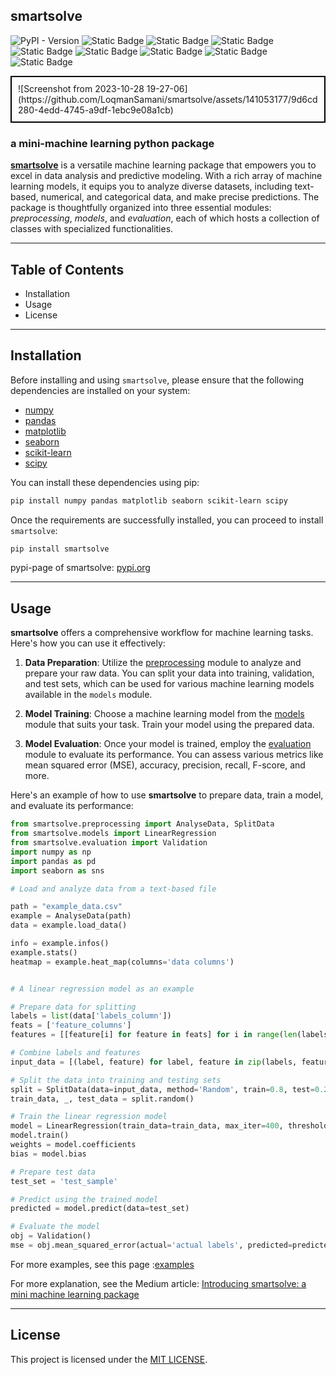 
## smartsolve


![PyPI - Version](https://img.shields.io/pypi/v/smartsolve?style=plastic)
![Static Badge](https://img.shields.io/badge/license-MIT-red?style=plastic)
![Static Badge](https://img.shields.io/badge/python-blue?style=plastic&logo=python&logoColor=white)
![Static Badge](https://img.shields.io/badge/numpy-midnightblue?style=plastic&logo=NumPy)
![Static Badge](https://img.shields.io/badge/matplotlib-yellow?style=plastic&logo=seaborn&logoColor=white)
![Static Badge](https://img.shields.io/badge/seaborn-red?style=plastic&logo=seaborn)
![Static Badge](https://img.shields.io/badge/pandas-blue?style=plastic&logo=pandas)
![Static Badge](https://img.shields.io/badge/scikit_learn-orange?style=plastic&logo=scikit-learn&logoColor=white)
![Static Badge](https://img.shields.io/badge/SciPy-darkblue?style=plastic&logo=scipy&logoColor=white)


<div style="border: 2px solid #000; padding: 10px;">
![Screenshot from 2023-10-28 19-27-06](https://github.com/LoqmanSamani/smartsolve/assets/141053177/9d6cd280-4edd-4745-a9df-1ebc9e08a1cb)
</div>



### a mini-machine learning python package




[**smartsolve**](https://pypi.org/project/smartsolve/) is a versatile machine learning package that empowers you to excel in data analysis and predictive modeling. With a rich array of machine learning models, it equips you to analyze diverse datasets, including text-based, numerical, and categorical data, and make precise predictions. The package is thoughtfully organized into three essential modules: *preprocessing*, *models*, and *evaluation*, each of which hosts a collection of classes with specialized functionalities.

------------------------------------------------------------------

## Table of Contents

- Installation
- Usage
- License

-----------------------------------------------------------------------

## Installation

Before installing and using `smartsolve`, please ensure that the following dependencies are installed on your system:

- [numpy](https://numpy.org/)
- [pandas](https://pandas.pydata.org/)
- [matplotlib](https://matplotlib.org/)
- [seaborn](https://seaborn.pydata.org/)
- [scikit-learn](https://scikit-learn.org/stable/)
- [scipy](https://www.scipy.org/)

You can install these dependencies using pip:

```bash
pip install numpy pandas matplotlib seaborn scikit-learn scipy
```  

Once the requirements are successfully installed, you can proceed to install `smartsolve`:

```python 
pip install smartsolve
```
pypi-page of smartsolve: [pypi.org](https://pypi.org/project/smartsolve/)

--------------------------------------------------------------------

## Usage

**smartsolve** offers a comprehensive workflow for machine learning tasks. Here's how you can use it effectively:

1. **Data Preparation**: Utilize the [preprocessing](https://github.com/LoqmanSamani/smartsolve/blob/main/package/smartsolve/preprocessing.py) module to analyze and prepare your raw data. You can split your data into training, validation, and test sets, which can be used for various machine learning models available in the `models` module.

2. **Model Training**: Choose a machine learning model from the [models](https://github.com/LoqmanSamani/smartsolve/blob/main/package/smartsolve/models.py) module that suits your task. Train your model using the prepared data.

3. **Model Evaluation**: Once your model is trained, employ the [evaluation](https://github.com/LoqmanSamani/smartsolve/blob/main/package/smartsolve/evaluation.py) module to evaluate its performance. You can assess various metrics like mean squared error (MSE), accuracy, precision, recall, F-score, and more.

Here's an example of how to use **smartsolve** to prepare data, train a model, and evaluate its performance:
```python
from smartsolve.preprocessing import AnalyseData, SplitData
from smartsolve.models import LinearRegression
from smartsolve.evaluation import Validation
import numpy as np
import pandas as pd
import seaborn as sns

# Load and analyze data from a text-based file

path = "example_data.csv"
example = AnalyseData(path)
data = example.load_data()

info = example.infos()
example.stats()
heatmap = example.heat_map(columns='data columns')


# A linear regression model as an example

# Prepare data for splitting
labels = list(data['labels_column'])
feats = ['feature_columns']
features = [[feature[i] for feature in feats] for i in range(len(labels))]

# Combine labels and features
input_data = [(label, feature) for label, feature in zip(labels, features)]

# Split the data into training and testing sets
split = SplitData(data=input_data, method='Random', train=0.8, test=0.2)
train_data, _, test_data = split.random()

# Train the linear regression model
model = LinearRegression(train_data=train_data, max_iter=400, threshold=1e-6)
model.train()
weights = model.coefficients
bias = model.bias

# Prepare test data
test_set = 'test_sample'

# Predict using the trained model
predicted = model.predict(data=test_set)

# Evaluate the model
obj = Validation()
mse = obj.mean_squared_error(actual='actual labels', predicted=predicted)

```
For more examples, see this page :[examples](https://github.com/LoqmanSamani/smartsolve/tree/main/examples)

For more explanation, see the Medium article: [Introducing smartsolve: a mini machine learning package](https://medium.com/@samaniloqman91/introducing-smartsolve-a-mini-machine-learning-package-a848e14cb07b)

----------------------------------------------------------

## License

This project is licensed under the [MIT LICENSE](https://github.com/LoqmanSamani/smartsolve/blob/main/LICENSE).



